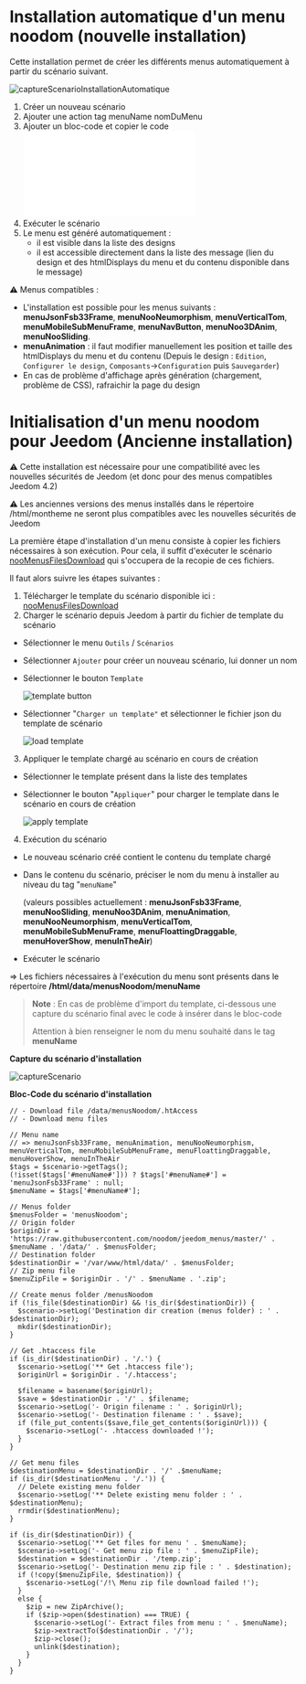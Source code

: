 # Installation automatique d'un menu noodom (nouvelle installation)

Cette installation permet de créer les différents menus automatiquement à partir du scénario suivant.

![captureScenarioInstallationAutomatique](./doc/images/nooMenusAutomaticInstallation.png)

1. Créer un nouveau scénario
2. Ajouter une action tag menuName nomDuMenu
3. Ajouter un bloc-code et copier le code ![Capture du scénario](./nooMenusAutomaticInstallation.php)
4. Exécuter le scénario
5. Le menu est généré automatiquement : 
   - il est visible dans la liste des designs
   - il est accessible directement dans la liste des message (lien du design et des htmlDisplays du menu et du contenu disponible dans le message)

:warning: Menus compatibles :
- L'installation est possible pour les menus suivants : **menuJsonFsb33Frame**, **menuNooNeumorphism**, **menuVerticalTom**, **menuMobileSubMenuFrame**, **menuNavButton**, **menuNoo3DAnim**, **menuNooSliding**.
- **menuAnimation** : il faut modifier manuellement les position et taille des htmlDisplays du menu et du contenu (Depuis le design : `Edition`, `Configurer le design`, `Composants`->`Configuration` puis `Sauvegarder`)
- En cas de problème d'affichage après génération (chargement, problème de CSS), rafraichir la page du design

# Initialisation d'un menu noodom pour Jeedom (Ancienne installation)

:warning: Cette installation est nécessaire pour une compatibilité avec les nouvelles sécurités de Jeedom (et donc pour des menus compatibles Jeedom 4.2)

:warning: Les anciennes versions des menus installés dans le répertoire /html/montheme ne seront plus compatibles avec les nouvelles sécurités de Jeedom

La première étape d'installation d'un menu consiste à copier les fichiers nécessaires à son exécution.
Pour cela, il suffit d'exécuter le scénario [nooMenusFilesDownload](nooMenusFilesDownload.json) qui s'occupera de la recopie de ces fichiers.

Il faut alors suivre les étapes suivantes :

1. Télécharger le template du scénario disponible ici : [nooMenusFilesDownload](nooMenusFilesDownload.json)
2. Charger le scénario depuis Jeedom à partir du fichier de template du scénario

  - Sélectionner le menu `Outils` / `Scénarios`
  - Sélectionner `Ajouter` pour créer un nouveau scénario, lui donner un nom
  - Sélectionner le bouton `Template`

    ![template button](./doc/images/templateButton.png)

  - Sélectionner "`Charger un template"` et sélectionner le fichier json du template de scénario

    ![load template](./doc/images/templateLoad.png)

3. Appliquer le template chargé au scénario en cours de création

  - Sélectionner le template présent dans la liste des templates
  - Sélectionner le bouton "`Appliquer`" pour charger le template dans le scénario en cours de création

    ![apply template](./doc/images/templateApply.png)

4. Exécution du scénario
  - Le nouveau scénario créé contient le contenu du template chargé
  - Dans le contenu du scénario, préciser le nom du menu à installer au niveau du tag "`menuName`" 

    (valeurs possibles actuellement : **menuJsonFsb33Frame**, **menuNooSliding**, **menuNoo3DAnim**, **menuAnimation**, **menuNooNeumorphism**, **menuVerticalTom**, **menuMobileSubMenuFrame**, **menuFloattingDraggable**, **menuHoverShow**, **menuInTheAir**)
  - Exécuter le scénario


=> Les fichiers nécessaires à l'exécution du menu sont présents dans le répertoire **/html/data/menusNoodom/menuName**

>**Note** : En cas de problème d'import du template, ci-dessous une capture du scénario final avec le code à insérer dans le bloc-code
>
>Attention à bien renseigner le nom du menu souhaité dans le tag **menuName**

**Capture du scénario d'installation**

![captureScenario](./doc/images/captureScenario.png)

**Bloc-Code du scénario d'installation**

```// Noodom menus installation
// - Download file /data/menusNoodom/.htAccess
// - Download menu files
  
// Menu name
// => menuJsonFsb33Frame, menuAnimation, menuNooNeumorphism, menuVerticalTom, menuMobileSubMenuFrame, menuFloattingDraggable, menuHoverShow, menuInTheAir
$tags = $scenario->getTags();
(!isset($tags['#menuName#'])) ? $tags['#menuName#'] = 'menuJsonFsb33Frame' : null;
$menuName = $tags['#menuName#']; 

// Menus folder
$menusFolder = 'menusNoodom';
// Origin folder
$originDir = 'https://raw.githubusercontent.com/noodom/jeedom_menus/master/' . $menuName . '/data/' . $menusFolder; 
// Destination folder
$destinationDir = '/var/www/html/data/' . $menusFolder;
// Zip menu file
$menuZipFile = $originDir . '/' . $menuName . '.zip'; 

// Create menus folder /menusNoodom
if (!is_file($destinationDir) && !is_dir($destinationDir)) {
  $scenario->setLog('Destination dir creation (menus folder) : ' . $destinationDir);
  mkdir($destinationDir);
}

// Get .htaccess file
if (is_dir($destinationDir) . '/.') {
  $scenario->setLog('** Get .htaccess file');
  $originUrl = $originDir . '/.htaccess';

  $filename = basename($originUrl); 
  $save = $destinationDir . '/' . $filename;
  $scenario->setLog('- Origin filename : ' . $originUrl);
  $scenario->setLog('- Destination filename : ' . $save);
  if (file_put_contents($save,file_get_contents($originUrl))) {
    $scenario->setLog('- .htaccess downloaded !');
  }
}

// Get menu files
$destinationMenu = $destinationDir . '/' .$menuName;
if (is_dir($destinationMenu . '/.')) {
  // Delete existing menu folder
  $scenario->setLog('** Delete existing menu folder : ' . $destinationMenu);
  rrmdir($destinationMenu);
}

if (is_dir($destinationDir)) {
  $scenario->setLog('** Get files for menu ' . $menuName);
  $scenario->setLog('- Get menu zip file : ' . $menuZipFile);
  $destination = $destinationDir . '/temp.zip';
  $scenario->setLog('- Destination menu zip file : ' . $destination);
  if (!copy($menuZipFile, $destination)) {
    $scenario->setLog('/!\ Menu zip file download failed !');
  }
  else {
    $zip = new ZipArchive();
    if ($zip->open($destination) === TRUE) {
      $scenario->setLog('- Extract files from menu : ' . $menuName);
      $zip->extractTo($destinationDir . '/');
      $zip->close();
      unlink($destination);
    }
  }
}
```
